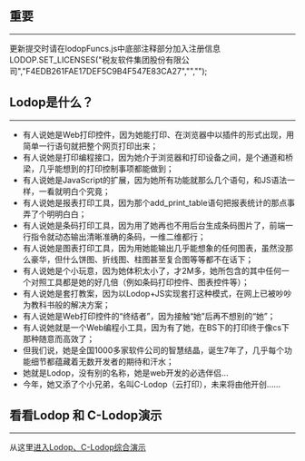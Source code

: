 ## 重要
-------------------------------------------------------------

更新提交时请在lodopFuncs.js中底部注释部分加入注册信息
LODOP.SET_LICENSES("税友软件集团股份有限公司","F4EDB261FAE17DEF5C9B4F547E83CA27","","");

## Lodop是什么？
-------------------------------------------------------------

- 有人说她是Web打印控件，因为她能打印、在浏览器中以插件的形式出现，用简单一行语句就把整个网页打印出来；
- 有人说她是打印编程接口，因为她介于浏览器和打印设备之间，是个通道和桥梁，几乎能想到的打印控制事项都能做到；
- 有人说她是JavaScript的扩展，因为她所有功能就那么几个语句，和JS语法一样，一看就明白个究竟；
- 有人说她是报表打印工具，因为那个add_print_table语句把报表统计的那点事弄了个明明白白；
- 有人说她是条码打印工具，因为用了她再也不用后台生成条码图片了，前端一行指令就动态输出清晰准确的条码，一维二维都行；
- 有人说她是图表打印工具，因为用她能输出几乎能想象的任何图表，虽然没那么豪华，但什么饼图、折线图、柱图甚至复合图等等都不在话下；
- 有人说她是个小玩意，因为她体积太小了，才2M多，她所包含的其中任何一个对照工具都是她的好几倍（例如条码打印控件、图表控件等）；
- 有人说她是套打教案，因为以Lodop+JS实现套打这种模式，在网上已被吵吵为教科书般的解决方案；
- 有人说她是Web打印控件的“终结者”，因为接触“她”后再不想别的“她”；
- 有人说她就是一个Web编程小工具，因为有了她，在BS下的打印终于像cs下那种随意而高效了；
- 但我们说，她是全国1000多家软件公司的智慧结晶，诞生7年了，几乎每个功能细节都蕴藏着无数开发者的期待和汗水；
- 她就是Lodop，没有别的名称，她是web开发的必选伴侣...
- 今年，她又添了个小兄弟，名叫C-Lodop（云打印），未来将由他开创......

## 看看Lodop 和 C-Lodop演示
-------------------------------------------------------------

从这里[进入Lodop、C-Lodop综合演示](http://www.lodop.net/demo.html)